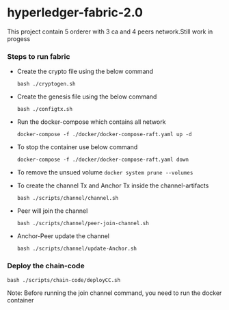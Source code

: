 # hyperledger-fabric-2.0

This project contain 5 orderer with 3 ca and 4 peers network.Still work in progess

### Steps to run fabric

* Create the crypto file using the below command

    `bash ./cryptogen.sh`

* Create the genesis file using the below command

    `bash ./configtx.sh`

* Run the docker-compose which contains all network

    `docker-compose -f ./docker/docker-compose-raft.yaml up -d `

* To stop the container use below command

    `docker-compose -f ./docker/docker-compose-raft.yaml down`


* To remove the unsued volume
    `docker system prune --volumes`

* To create the channel Tx and Anchor Tx inside the channel-artifacts

    `bash ./scripts/channel/channel.sh`

* Peer will join the channel

    `bash ./scripts/channel/peer-join-channel.sh`

* Anchor-Peer update the channel

    `bash ./scripts/channel/update-Anchor.sh`


### Deploy the chain-code

 `bash ./scripts/chain-code/deployCC.sh`

Note: Before running the join channel command, you need to run the docker container